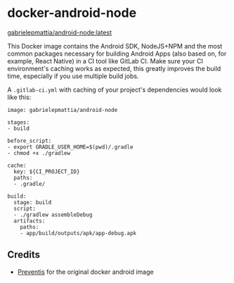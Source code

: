 # docker-android-node

[gabrielepmattia/android-node:latest](https://hub.docker.com/r/gabrielepmattia/android-node)

This Docker image contains the Android SDK, NodeJS+NPM and the most common packages necessary for building Android Apps (also based on, for example, React Native) in a CI tool like GitLab CI. Make sure your CI environment's caching works as expected, this greatly improves the build time, especially if you use multiple build jobs.

A `.gitlab-ci.yml` with caching of your project's dependencies would look like this:

```
image: gabrielepmattia/android-node

stages:
- build

before_script:
- export GRADLE_USER_HOME=$(pwd)/.gradle
- chmod +x ./gradlew

cache:
  key: ${CI_PROJECT_ID}
  paths:
  - .gradle/

build:
  stage: build
  script:
  - ./gradlew assembleDebug
  artifacts:
    paths:
    - app/build/outputs/apk/app-debug.apk
```

## Credits

- [Preventis](https://github.com/Preventis) for the original docker android image

